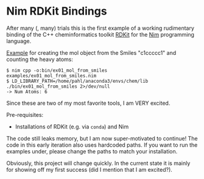 # Nim RDKit Bindings

After many (, many) trials this is the first example of a working rudimentary binding of the C++ cheminformatics toolkit [RDKit](http://rdkit.org/) for the [Nim](https://nim-lang.org) programming language.


[Example](examples/ex01_mol_from_smiles.nim) for creating the mol object from the Smiles "c1ccccc1" and counting the heavy atoms:

    $ nim cpp -o:bin/ex01_mol_from_smiles examples/ex01_mol_from_smiles.nim 
    $ LD_LIBRARY_PATH=/home/pahl/anaconda3/envs/chem/lib ./bin/ex01_mol_from_smiles 2>/dev/null
    -> Num Atoms: 6

Since these are two of my most favorite tools, I am VERY excited.

Pre-requisites:
* Installations of RDKit (e.g. via `conda`) and Nim


The code still leaks memory, but I am now super-motivated to continue!
The code in this early iteration also uses hardcoded paths. If you want to run the examples under, please change the paths to match your installation.

Obviously, this project will change quickly. In the current state it is mainly for showing off my first success (did I mention that I am excited?).
